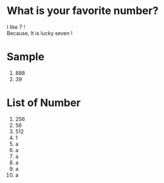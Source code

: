 # What is your favorite number?
I like 7 !  
Because, It is lucky seven !  

# Sample  
1. 888  
2. 39

# List of Number
1. 256  
2. 56   
3. 512
4. 1
5. a   
6. a   
7. a  
8. a  
9. a  
10. a  
